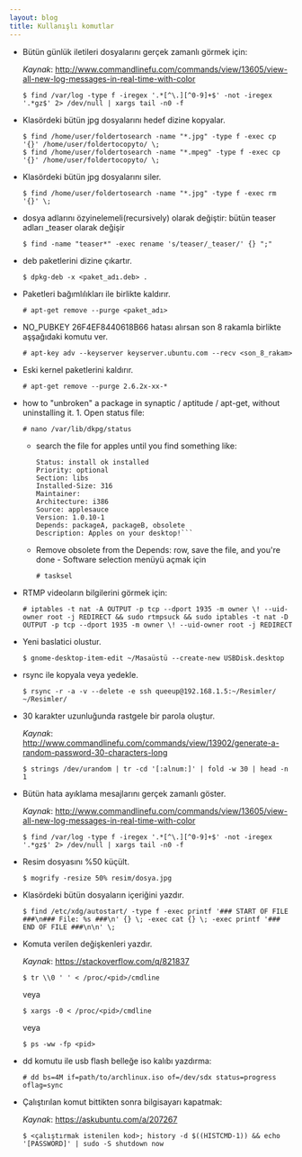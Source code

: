 ```yaml
---
layout: blog
title: Kullanışlı komutlar
---
```

- Bütün günlük iletileri dosyalarını gerçek zamanlı görmek için:
  
  _Kaynak_: http://www.commandlinefu.com/commands/view/13605/view-all-new-log-messages-in-real-time-with-color

    ```console
    $ find /var/log -type f -iregex '.*[^\.][^0-9]+$' -not -iregex '.*gz$' 2> /dev/null | xargs tail -n0 -f
    ```
- Klasördeki bütün jpg dosyalarını hedef dizine kopyalar.
    
    ```console
    $ find /home/user/foldertosearch -name "*.jpg" -type f -exec cp '{}' /home/user/foldertocopyto/ \;
    $ find /home/user/foldertosearch -name "*.mpeg" -type f -exec cp '{}' /home/user/foldertocopyto/ \;
    ```
- Klasördeki bütün jpg dosyalarını siler.
    
    ```console
    $ find /home/user/foldertosearch -name "*.jpg" -type f -exec rm '{}' \;
    ```
- dosya adlarını özyinelemeli(recursively) olarak değiştir: bütün teaser adları _teaser olarak değişir
    
    ```console
    $ find -name "teaser*" -exec rename 's/teaser/_teaser/' {} ";"
    ```
- deb paketlerini dizine çıkartır.
    
    ```console
    $ dpkg-deb -x <paket_adı.deb> .
    ```
- Paketleri bağımlılıkları ile birlikte kaldırır.
    
    ```console
    # apt-get remove --purge <paket_adı>
    ```
- NO_PUBKEY 26F4EF8440618B66 hatası alırsan son 8 rakamla birlikte aşşağıdaki komutu ver.
    
    ```terminal
    # apt-key adv --keyserver keyserver.ubuntu.com --recv <son_8_rakam>
    ```
- Eski kernel paketlerini kaldırır.
    
    ```console
    # apt-get remove --purge 2.6.2x-xx-*
    ```
- how to "unbroken" a package in synaptic / aptitude / apt-get, without uninstalling it. 1. Open status file:
    
    ```console
    # nano /var/lib/dkpg/status
    ```
    - search the file for apples until you find something like:
    
        ```Package: apples
        Status: install ok installed
        Priority: optional
        Section: libs
        Installed-Size: 316
        Maintainer: 
        Architecture: i386
        Source: applesauce
        Version: 1.0.10-1
        Depends: packageA, packageB, obsolete
        Description: Apples on your desktop!```
    
    - Remove obsolete from the Depends: row, save the file, and you're done - Software selection menüyü açmak için
    
        ```console
        # tasksel
        ```
- RTMP videoların bilgilerini görmek için:
    
    ```console
    # iptables -t nat -A OUTPUT -p tcp --dport 1935 -m owner \! --uid-owner root -j REDIRECT && sudo rtmpsuck && sudo iptables -t nat -D OUTPUT -p tcp --dport 1935 -m owner \! --uid-owner root -j REDIRECT
    ```
- Yeni baslatici olustur.
    
    ```console
    $ gnome-desktop-item-edit ~/Masaüstü --create-new USBDisk.desktop
    ```
- rsync ile kopyala veya yedekle.
    
    ```console
    $ rsync -r -a -v --delete -e ssh queeup@192.168.1.5:~/Resimler/ ~/Resimler/
    ```
- 30 karakter uzunluğunda rastgele bir parola oluştur.
  
  _Kaynak_: http://www.commandlinefu.com/commands/view/13902/generate-a-random-password-30-characters-long

    ```console
    $ strings /dev/urandom | tr -cd '[:alnum:]' | fold -w 30 | head -n 1
    ```
- Bütün hata ayıklama mesajlarını gerçek zamanlı göster.
  
  _Kaynak_: http://www.commandlinefu.com/commands/view/13605/view-all-new-log-messages-in-real-time-with-color
    
    ```console
    $ find /var/log -type f -iregex '.*[^\.][^0-9]+$' -not -iregex '.*gz$' 2> /dev/null | xargs tail -n0 -f
    ```
- Resim dosyasını %50 küçült.
    
    ```console
    $ mogrify -resize 50% resim/dosya.jpg
    ```
- Klasördeki bütün dosyaların içeriğini yazdır.
    ```console
    $ find /etc/xdg/autostart/ -type f -exec printf '### START OF FILE ###\n### File: %s ###\n' {} \; -exec cat {} \; -exec printf '### END OF FILE ###\n\n' \;
    ```
- Komuta verilen değişkenleri yazdır.
  
  _Kaynak_: https://stackoverflow.com/q/821837
    ```console
    $ tr \\0 ' ' < /proc/<pid>/cmdline
    ```
    
    veya
    
    ```console
    $ xargs -0 < /proc/<pid>/cmdline
    ```
    
    veya
    
    ```console
    $ ps -ww -fp <pid>
    ```

- dd komutu ile usb flash belleğe iso kalıbı yazdırma:
    ```console
    # dd bs=4M if=path/to/archlinux.iso of=/dev/sdx status=progress oflag=sync
    ```

- Çalıştırılan komut bittikten sonra bilgisayarı kapatmak:
    
    _Kaynak_: https://askubuntu.com/a/207267
    ```console
    $ <çalıştırmak istenilen kod>; history -d $((HISTCMD-1)) && echo '[PASSWORD]' | sudo -S shutdown now
    ```